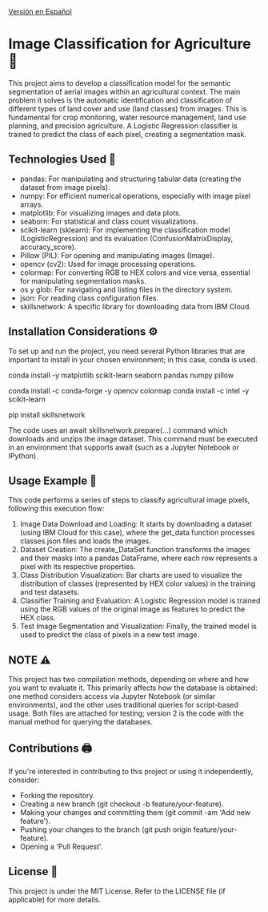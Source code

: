[Versión en Español](README.md)


# Image Classification for Agriculture 🌱
This project aims to develop a classification model for the semantic segmentation of aerial images within an agricultural context. The main problem it solves is the automatic identification and classification of different types of land cover and use (land classes) 
from images. This is fundamental for crop monitoring, water resource management, land use planning, and precision agriculture. A Logistic Regression classifier is trained to predict the class of each pixel, creating a segmentation mask.

## Technologies Used 🐍
- pandas: For manipulating and structuring tabular data (creating the dataset from image pixels).
- numpy: For efficient numerical operations, especially with image pixel arrays.
- matplotlib: For visualizing images and data plots.
- seaborn: For statistical and class count visualizations.
- scikit-learn (sklearn): For implementing the classification model (LogisticRegression) and its evaluation (ConfusionMatrixDisplay, accuracy_score).
- Pillow (PIL): For opening and manipulating images (Image).
- opencv (cv2): Used for image processing operations.
- colormap: For converting RGB to HEX colors and vice versa, essential for manipulating segmentation masks.
- os y glob: For navigating and listing files in the directory system.
- json: For reading class configuration files.
- skillsnetwork: A specific library for downloading data from IBM Cloud.


## Installation Considerations ⚙️
To set up and run the project, you need several Python libraries that are important to install in your chosen environment; in this case, conda is used.

conda install -y matplotlib scikit-learn seaborn pandas numpy pillow

conda install -c conda-forge -y opencv colormap
conda install -c intel -y scikit-learn

pip install skillsnetwork

The code uses an await skillsnetwork.prepare(...) command which downloads and unzips the image dataset. This command must be executed in an environment that supports await (such as a Jupyter Notebook or IPython).

## Usage Example 📎
This code performs a series of steps to classify agricultural image pixels, following this execution flow:
 1. Image Data Download and Loading: It starts by downloading a dataset (using IBM Cloud for this case), where the get_data function processes classes.json files and loads the images.
 2. Dataset Creation: The create_DataSet function transforms the images and their masks into a pandas DataFrame, where each row represents a pixel with its respective properties.
 3. Class Distribution Visualization: Bar charts are used to visualize the distribution of classes (represented by HEX color values) in the training and test datasets.
 4. Classifier Training and Evaluation: A Logistic Regression model is trained using the RGB values of the original image as features to predict the HEX class.
 5. Test Image Segmentation and Visualization: Finally, the trained model is used to predict the class of pixels in a new test image.

## NOTE ⚠️
This project has two compilation methods, depending on where and how you want to evaluate it. This primarily affects how the database is obtained: one method considers access via Jupyter Notebook (or similar environments), 
and the other uses traditional queries for script-based usage.
Both files are attached for testing; version 2 is the code with the manual method for querying the databases.

## Contributions 🖨️
If you're interested in contributing to this project or using it independently, consider:
- Forking the repository.
- Creating a new branch (git checkout -b feature/your-feature).
- Making your changes and committing them (git commit -am 'Add new feature').
- Pushing your changes to the branch (git push origin feature/your-feature).
- Opening a 'Pull Request'.


## License 📜
This project is under the MIT License. Refer to the LICENSE file (if applicable) for more details.
